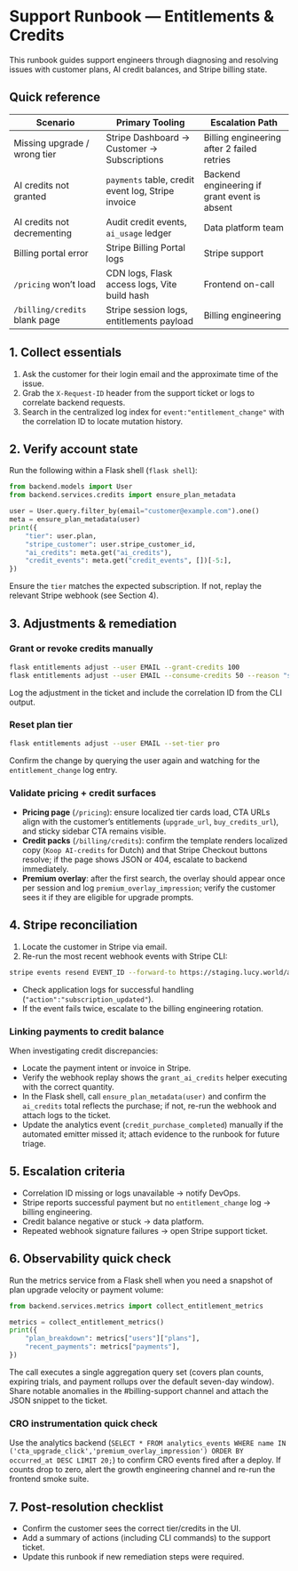 # Support Runbook — Entitlements & Credits

This runbook guides support engineers through diagnosing and resolving issues with customer plans, AI credit balances, and Stripe billing state.

## Quick reference

| Scenario | Primary Tooling | Escalation Path |
| --- | --- | --- |
| Missing upgrade / wrong tier | Stripe Dashboard → Customer → Subscriptions | Billing engineering after 2 failed retries |
| AI credits not granted | `payments` table, credit event log, Stripe invoice | Backend engineering if grant event is absent |
| AI credits not decrementing | Audit credit events, `ai_usage` ledger | Data platform team |
| Billing portal error | Stripe Billing Portal logs | Stripe support |
| `/pricing` won’t load | CDN logs, Flask access logs, Vite build hash | Frontend on-call |
| `/billing/credits` blank page | Stripe session logs, entitlements payload | Billing engineering |

## 1. Collect essentials

1. Ask the customer for their login email and the approximate time of the issue.
2. Grab the `X-Request-ID` header from the support ticket or logs to correlate backend requests.
3. Search in the centralized log index for `event:"entitlement_change"` with the correlation ID to locate mutation history.

## 2. Verify account state

Run the following within a Flask shell (`flask shell`):

```python
from backend.models import User
from backend.services.credits import ensure_plan_metadata

user = User.query.filter_by(email="customer@example.com").one()
meta = ensure_plan_metadata(user)
print({
    "tier": user.plan,
    "stripe_customer": user.stripe_customer_id,
    "ai_credits": meta.get("ai_credits"),
    "credit_events": meta.get("credit_events", [])[-5:],
})
```

Ensure the `tier` matches the expected subscription. If not, replay the relevant Stripe webhook (see Section 4).

## 3. Adjustments & remediation

### Grant or revoke credits manually

```bash
flask entitlements adjust --user EMAIL --grant-credits 100
flask entitlements adjust --user EMAIL --consume-credits 50 --reason "support-adjustment"
```

Log the adjustment in the ticket and include the correlation ID from the CLI output.

### Reset plan tier

```bash
flask entitlements adjust --user EMAIL --set-tier pro
```

Confirm the change by querying the user again and watching for the `entitlement_change` log entry.

### Validate pricing + credit surfaces

- **Pricing page** (`/pricing`): ensure localized tier cards load, CTA URLs align with the customer’s entitlements (`upgrade_url`, `buy_credits_url`), and sticky sidebar CTA remains visible.
- **Credit packs** (`/billing/credits`): confirm the template renders localized copy (`Koop AI-credits` for Dutch) and that Stripe Checkout buttons resolve; if the page shows JSON or 404, escalate to backend immediately.
- **Premium overlay**: after the first search, the overlay should appear once per session and log `premium_overlay_impression`; verify the customer sees it if they are eligible for upgrade prompts.

## 4. Stripe reconciliation

1. Locate the customer in Stripe via email.
2. Re-run the most recent webhook events with Stripe CLI:

```bash
stripe events resend EVENT_ID --forward-to https://staging.lucy.world/api/billing/webhook
```

- Check application logs for successful handling (`"action":"subscription_updated"`).
- If the event fails twice, escalate to the billing engineering rotation.

### Linking payments to credit balance

When investigating credit discrepancies:

- Locate the payment intent or invoice in Stripe.
- Verify the webhook replay shows the `grant_ai_credits` helper executing with the correct quantity.
- In the Flask shell, call `ensure_plan_metadata(user)` and confirm the `ai_credits` total reflects the purchase; if not, re-run the webhook and attach logs to the ticket.
- Update the analytics event (`credit_purchase_completed`) manually if the automated emitter missed it; attach evidence to the runbook for future triage.

## 5. Escalation criteria

- Correlation ID missing or logs unavailable → notify DevOps.
- Stripe reports successful payment but no `entitlement_change` log → billing engineering.
- Credit balance negative or stuck → data platform.
- Repeated webhook signature failures → open Stripe support ticket.

## 6. Observability quick check

Run the metrics service from a Flask shell when you need a snapshot of plan upgrade velocity or payment volume:

```python
from backend.services.metrics import collect_entitlement_metrics

metrics = collect_entitlement_metrics()
print({
    "plan_breakdown": metrics["users"]["plans"],
    "recent_payments": metrics["payments"],
})
```

The call executes a single aggregation query set (covers plan counts, expiring trials, and payment rollups over the default seven-day window). Share notable anomalies in the #billing-support channel and attach the JSON snippet to the ticket.

### CRO instrumentation quick check

Use the analytics backend (`SELECT * FROM analytics_events WHERE name IN ('cta_upgrade_click','premium_overlay_impression') ORDER BY occurred_at DESC LIMIT 20;`) to confirm CRO events fired after a deploy. If counts drop to zero, alert the growth engineering channel and re-run the frontend smoke suite.

## 7. Post-resolution checklist

- Confirm the customer sees the correct tier/credits in the UI.
- Add a summary of actions (including CLI commands) to the support ticket.
- Update this runbook if new remediation steps were required.
